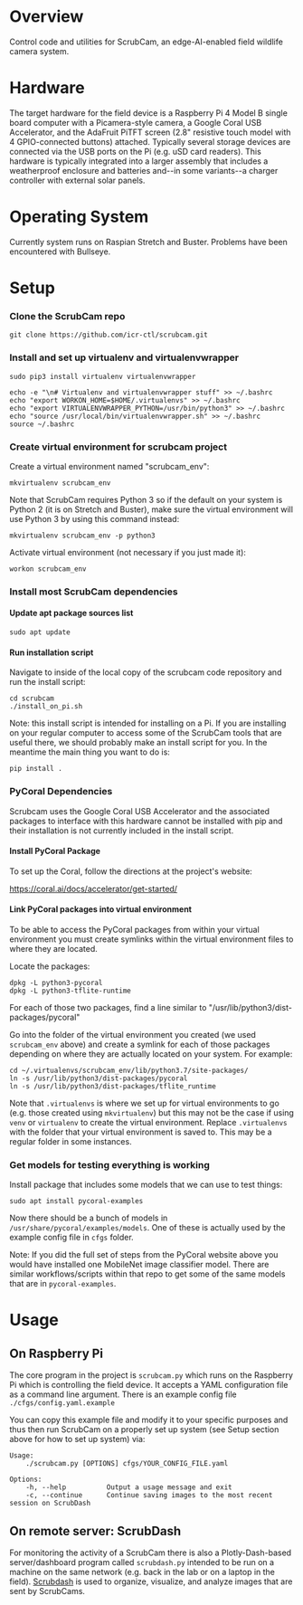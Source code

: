 # Overview

Control code and utilities for ScrubCam, an edge-AI-enabled field
wildlife camera system.

# Hardware

The target hardware for the field device is a Raspberry Pi 4 Model B
single board computer with a Picamera-style camera, a Google Coral USB
Accelerator, and the AdaFruit PiTFT screen (2.8" resistive touch model
with 4 GPIO-connected buttons) attached. Typically several storage
devices are connected via the USB ports on the Pi (e.g. uSD card
readers). This hardware is typically integrated into a larger assembly
that includes a weatherproof enclosure and batteries and--in some
variants--a charger controller with external solar panels.

# Operating System

Currently system runs on Raspian Stretch and Buster.  Problems have
been encountered with Bullseye.

# Setup

### Clone the ScrubCam repo

    git clone https://github.com/icr-ctl/scrubcam.git

### Install and set up virtualenv and virtualenvwrapper 

    sudo pip3 install virtualenv virtualenvwrapper

    echo -e "\n# Virtualenv and virtualenvwrapper stuff" >> ~/.bashrc
    echo "export WORKON_HOME=$HOME/.virtualenvs" >> ~/.bashrc
    echo "export VIRTUALENVWRAPPER_PYTHON=/usr/bin/python3" >> ~/.bashrc
    echo "source /usr/local/bin/virtualenvwrapper.sh" >> ~/.bashrc
    source ~/.bashrc

### Create virtual environment for scrubcam project

Create a virtual environment named "scrubcam_env":

    mkvirtualenv scrubcam_env

Note that ScrubCam requires Python 3 so if the default on your system is
Python 2 (it is on Stretch and Buster), make sure the virtual
environment will use Python 3 by using this command instead:

    mkvirtualenv scrubcam_env -p python3

Activate virtual environment (not necessary if you just made it):

    workon scrubcam_env

### Install most ScrubCam dependencies

#### Update apt package sources list

    sudo apt update

#### Run installation script

Navigate to inside of the local copy of the scrubcam code repository
and run the install script:

    cd scrubcam
    ./install_on_pi.sh

Note: this install script is intended for installing on a Pi.  If you
are installing on your regular computer to access some of the ScrubCam
tools that are useful there, we should probably make an install script
for you. In the meantime the main thing you want to do is:

    pip install .

### PyCoral Dependencies

Scrubcam uses the Google Coral USB Accelerator and the associated
packages to interface with this hardware cannot be installed with pip
and their installation is not currently included in the install
script.

#### Install PyCoral Package 

To set up the Coral, follow the directions at the project's website:

https://coral.ai/docs/accelerator/get-started/

#### Link PyCoral packages into virtual environment

To be able to access the PyCoral packages from within your virtual
environment you must create symlinks within the virtual environment
files to where they are located.

Locate the packages:
    
    dpkg -L python3-pycoral
    dpkg -L python3-tflite-runtime

For each of those two packages, find a line similar to
"/usr/lib/python3/dist-packages/pycoral"

Go into the folder of the virtual environment you created (we used
`scrubcam_env` above) and create a symlink for each of those packages
depending on where they are actually located on your system.  For
example:

    cd ~/.virtualenvs/scrubcam_env/lib/python3.7/site-packages/
    ln -s /usr/lib/python3/dist-packages/pycoral
    ln -s /usr/lib/python3/dist-packages/tflite_runtime

Note that `.virtualenvs` is where we set up for virtual environments
to go (e.g. those created using `mkvirtualenv`) but this may not be
the case if using `venv` or `virtualenv` to create the virtual
environment. Replace `.virtualenvs` with the folder that your virtual
environment is saved to. This may be a regular folder in some
instances.
    
### Get models for testing everything is working

Install package that includes some models that we can use to test
things: 

    sudo apt install pycoral-examples

Now there should be a bunch of models in
`/usr/share/pycoral/examples/models`.  One of these is actually used
by the example config file in `cfgs` folder.

Note: If you did the full set of steps from the PyCoral website above
you would have installed one MobileNet image classifier model. There
are similar workflows/scripts within that repo to get some of the same
models that are in `pycoral-examples`.

# Usage

## On Raspberry Pi 

The core program in the project is `scrubcam.py` which runs on the
Raspberry Pi which is controlling the field device. It accepts a YAML
configuration file as a command line argument. There is an example
config file `./cfgs/config.yaml.example`

You can copy this example file and modify it to your specific purposes
and thus then run ScrubCam on a properly set up system (see Setup
section above for how to set up system) via:

```
Usage:
    ./scrubcam.py [OPTIONS] cfgs/YOUR_CONFIG_FILE.yaml
    
Options:
    -h, --help          Output a usage message and exit
    -c, --continue      Continue saving images to the most recent session on ScrubDash
```

## On remote server: ScrubDash

For monitoring the activity of a ScrubCam there is also a
Plotly-Dash-based server/dashboard program called `scrubdash.py`
intended to be run on a machine on the same network (e.g. back in the
lab or on a laptop in the
field). [Scrubdash](https://github.com/icr-ctl/scrubdash) is used to
organize, visualize, and analyze images that are sent by ScrubCams.


